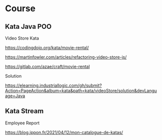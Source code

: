 # Course


## Kata Java POO

Video Store Kata

https://codingdojo.org/kata/movie-rental/

https://martinfowler.com/articles/refactoring-video-store-js/

https://gitlab.com/azae/craft/movie-rental

Solution

https://elearning.industriallogic.com/gh/submit?Action=PageAction&album=kata&path=kata/videoStore/solution&devLanguage=Java


## Kata Stream

Employee Report

https://blog.ippon.fr/2021/04/12/mon-catalogue-de-katas/
